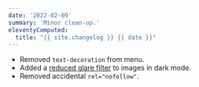 ```yaml
---
date: '2022-02-09'
summary: 'Minor clean-up.'
eleventyComputed:
  title: "{{ site.changelog }} {{ date }}"
---
```


* Removed `text-decoration` from menu.
* Added a [reduced glare filter](https://twitter.com/5t3ph/status/1485288432125493252) to images in dark mode.
* Removed accidental `rel="nofollow"`.
